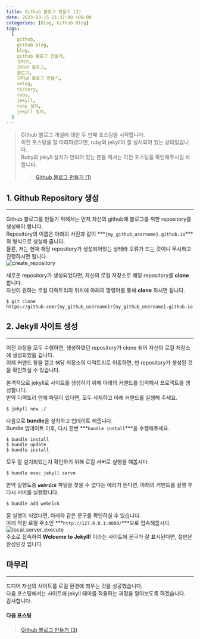 ```yaml
---
title: Github 블로그 만들기 (2)
date: 2023-03-15 21:37:00 +09:00
categories: [Blog, Github Blog]
tags:
  [
    github,
    github blog,
    blog,
    github 블로그 만들기,
    깃허브,
    깃허브 블로그,
    블로그,
    깃허브 블로그 만들기,
    velog,
    tistory,
    ruby,
    jekyll,
    ruby 설치,
    jekyll 설치,
  ]
---
```


> Github 블로그 개설에 대한 두 번째 포스팅을 시작합니다.  
> 이전 포스팅을 잘 따라하셨다면, ruby와 jekyll이 잘 설치되어 있는 상태일겁니다.  
> Ruby와 jekyll 설치가 안되어 있는 분들 께서는 이전 포스팅을 확인해주시길 바랍니다.  
> > [Github 블로그 만들기 (1)](https://devpro.kr/posts/Github-%EB%B8%94%EB%A1%9C%EA%B7%B8-%EB%A7%8C%EB%93%A4%EA%B8%B0-(1)/)

## 1. Github Repository 생성
---
Github 블로그를 만들기 위해서는 먼저 자신의 github에 블로그를 위한 repository를 생성해야 합니다.  
Repository의 이름은 아래의 사진과 같이 ***`{my_github_username}.github.io`***의 형식으로 생성해 줍니다.  
물론, 저는 현재 해당 repository가 생성되어있는 상태라 오류가 뜨는 것이니 무시하고 진행하시면 됩니다.  
![create_repository](https://user-images.githubusercontent.com/104547731/225313175-745e2bad-44fe-4bbf-9c8a-c322b6194e17.png)  

새로운 repository가 생성되었다면, 자신의 로컬 저장소로 해당 repository를 **clone** 합니다.  
자신이 원하는 로컬 디렉토리의 위치에 아래의 명령어를 통해 **clone** 하시면 됩니다.  
```shell
$ git clone https://github.com/{my_github_username}/{my_github_username}.github.io  
```

## 2. Jekyll 사이트 생성
---
이전 과정을 모두 수행하면, 생성하였던 repository가 clone 되어 자신의 로컬 저장소에 생성되었을 겁니다.  
이제 커맨드 창을 열고 해당 저장소의 디렉토리로 이동하면, 빈 repository가 생성된 것을 확인하실 수 있습니다.  

본격적으로 jekyll로 사이트를 생성하기 위해 아래의 커맨드를 입력해서 프로젝트를 생성합니다.  
만약 디렉토리 안에 파일이 있다면, 모두 삭제하고 아래 커맨드를 실행해 주세요.  
```shell
$ jekyll new ./
```

다음으로 **bundle**을 설치하고 업데이트 해줍니다.  
Bundle 업데이트 이후, 다시 한번 ***`bundle install`***을 수행해주세요.  
```shell
$ bundle install
$ bundle update
$ bundle install
```

모두 잘 설치되었는지 확인하기 위해 로컬 서버로 실행을 해봅시다.  
```shell
$ bundle exec jekyll serve
```

만약 실행도중 ***`webrick`*** 파일을 찾을 수 없다는 에러가 뜬다면, 아래의 커맨드를 실행 후 다시 서버를 실행합니다.  
```shell
$ bundle add webrick
```

잘 실행이 되었다면, 아래와 같은 문구를 확인하실 수 있습니다.  
아래 적힌 로컬 주소인 ***`http://127.0.0.1:4000/`***으로 접속해줍시다.  
![local_server_execute](https://user-images.githubusercontent.com/104547731/225320213-48692754-4ea0-4e9a-8ea9-1aa1ee47bf07.png)  
주소로 접속하여 **Welcome to Jekyll!** 이라는 사이트에 문구가 잘 표시된다면, 절반은 완성된것 입니다.  

## 마무리
---
드디어 자신의 사이트를 로컬 환경에 띄우는 것을 성공했습니다.  
다음 포스팅에서는 사이트에 jekyll 테마를 적용하는 과정을 알아보도록 하겠습니다.  
감사합니다.  

#### **다음 포스팅**  
> [Github 블로그 만들기 (3)](https://devpro.kr/posts/Github-%EB%B8%94%EB%A1%9C%EA%B7%B8-%EB%A7%8C%EB%93%A4%EA%B8%B0-(3)/)  